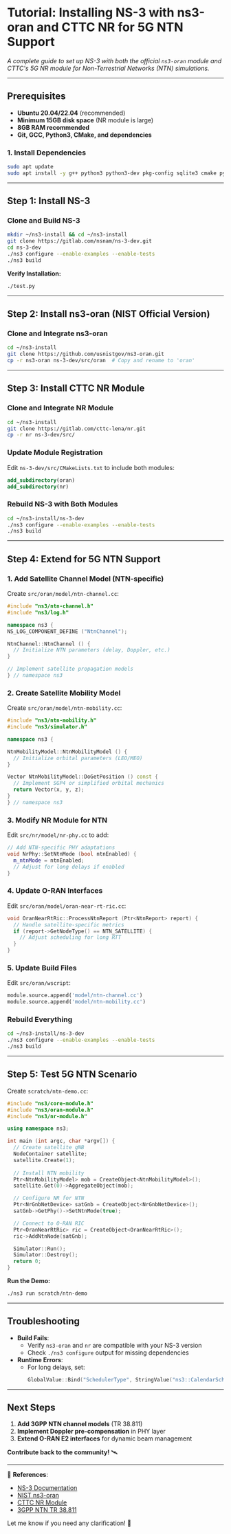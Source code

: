 # **Tutorial: Installing NS-3 with ns3-oran and CTTC NR for 5G NTN Support**  
*A complete guide to set up NS-3 with both the official `ns3-oran` module and CTTC's 5G NR module for Non-Terrestrial Networks (NTN) simulations.*

---

## **Prerequisites**  
- **Ubuntu 20.04/22.04** (recommended)  
- **Minimum 15GB disk space** (NR module is large)  
- **8GB RAM recommended**  
- **Git, GCC, Python3, CMake, and dependencies**  

### **1. Install Dependencies**  
```bash
sudo apt update
sudo apt install -y g++ python3 python3-dev pkg-config sqlite3 cmake python3-setuptools git qt5-default gir1.2-goocanvas-2.0 python3-gi python3-gi-cairo python3-pygraphviz gir1.2-gtk-3.0 ipython3 openmpi-bin openmpi-common openmpi-doc libopenmpi-dev autoconf cvs bzr unrar gsl-bin libgsl-dev libgslcblas0 wireshark tcpdump libxml2 libxml2-dev libboost-all-dev libasio-dev
```

---

## **Step 1: Install NS-3**  
### **Clone and Build NS-3**  
```bash
mkdir ~/ns3-install && cd ~/ns3-install
git clone https://gitlab.com/nsnam/ns-3-dev.git
cd ns-3-dev
./ns3 configure --enable-examples --enable-tests
./ns3 build
```
**Verify Installation:**  
```bash
./test.py
```

---

## **Step 2: Install ns3-oran (NIST Official Version)**  
### **Clone and Integrate ns3-oran**  
```bash
cd ~/ns3-install
git clone https://github.com/usnistgov/ns3-oran.git
cp -r ns3-oran ns-3-dev/src/oran  # Copy and rename to 'oran'
```

---

## **Step 3: Install CTTC NR Module**  
### **Clone and Integrate NR Module**  
```bash
cd ~/ns3-install
git clone https://gitlab.com/cttc-lena/nr.git
cp -r nr ns-3-dev/src/
```

### **Update Module Registration**  
Edit `ns-3-dev/src/CMakeLists.txt` to include both modules:  
```cmake
add_subdirectory(oran)
add_subdirectory(nr)
```

### **Rebuild NS-3 with Both Modules**  
```bash
cd ~/ns3-install/ns-3-dev
./ns3 configure --enable-examples --enable-tests
./ns3 build
```

---

## **Step 4: Extend for 5G NTN Support**  
### **1. Add Satellite Channel Model (NTN-specific)**  
Create `src/oran/model/ntn-channel.cc`:  
```cpp
#include "ns3/ntn-channel.h"
#include "ns3/log.h"

namespace ns3 {
NS_LOG_COMPONENT_DEFINE ("NtnChannel");

NtnChannel::NtnChannel () {
  // Initialize NTN parameters (delay, Doppler, etc.)
}

// Implement satellite propagation models
} // namespace ns3
```

### **2. Create Satellite Mobility Model**  
Create `src/oran/model/ntn-mobility.cc`:  
```cpp
#include "ns3/ntn-mobility.h"
#include "ns3/simulator.h"

namespace ns3 {

NtnMobilityModel::NtnMobilityModel () {
  // Initialize orbital parameters (LEO/MEO)
}

Vector NtnMobilityModel::DoGetPosition () const {
  // Implement SGP4 or simplified orbital mechanics
  return Vector(x, y, z);
}
} // namespace ns3
```

### **3. Modify NR Module for NTN**  
Edit `src/nr/model/nr-phy.cc` to add:  
```cpp
// Add NTN-specific PHY adaptations
void NrPhy::SetNtnMode (bool ntnEnabled) {
  m_ntnMode = ntnEnabled;
  // Adjust for long delays if enabled
}
```

### **4. Update O-RAN Interfaces**  
Edit `src/oran/model/oran-near-rt-ric.cc`:  
```cpp
void OranNearRtRic::ProcessNtnReport (Ptr<NtnReport> report) {
  // Handle satellite-specific metrics
  if (report->GetNodeType() == NTN_SATELLITE) {
    // Adjust scheduling for long RTT
  }
}
```

### **5. Update Build Files**  
Edit `src/oran/wscript`:  
```python
module.source.append('model/ntn-channel.cc')
module.source.append('model/ntn-mobility.cc')
```

### **Rebuild Everything**  
```bash
cd ~/ns3-install/ns-3-dev
./ns3 configure --enable-examples --enable-tests
./ns3 build
```

---

## **Step 5: Test 5G NTN Scenario**  
Create `scratch/ntn-demo.cc`:  
```cpp
#include "ns3/core-module.h"
#include "ns3/oran-module.h"
#include "ns3/nr-module.h"

using namespace ns3;

int main (int argc, char *argv[]) {
  // Create satellite gNB
  NodeContainer satellite;
  satellite.Create(1);
  
  // Install NTN mobility
  Ptr<NtnMobilityModel> mob = CreateObject<NtnMobilityModel>();
  satellite.Get(0)->AggregateObject(mob);

  // Configure NR for NTN
  Ptr<NrGnbNetDevice> satGnb = CreateObject<NrGnbNetDevice>();
  satGnb->GetPhy()->SetNtnMode(true);

  // Connect to O-RAN RIC
  Ptr<OranNearRtRic> ric = CreateObject<OranNearRtRic>();
  ric->AddNtnNode(satGnb);

  Simulator::Run();
  Simulator::Destroy();
  return 0;
}
```
**Run the Demo:**  
```bash
./ns3 run scratch/ntn-demo
```

---

## **Troubleshooting**  
- **Build Fails**:  
  - Verify `ns3-oran` and `nr` are compatible with your NS-3 version  
  - Check `./ns3 configure` output for missing dependencies  
- **Runtime Errors**:  
  - For long delays, set:  
    ```cpp
    GlobalValue::Bind("SchedulerType", StringValue("ns3::CalendarScheduler"));
    ```

---

## **Next Steps**  
1. **Add 3GPP NTN channel models** (TR 38.811)  
2. **Implement Doppler pre-compensation** in PHY layer  
3. **Extend O-RAN E2 interfaces** for dynamic beam management  

**Contribute back to the community!** 🛰️  

---

🔗 **References**:  
- [NS-3 Documentation](https://www.nsnam.org/documentation/)  
- [NIST ns3-oran](https://github.com/usnistgov/ns3-oran)  
- [CTTC NR Module](https://gitlab.com/cttc-lena/nr)  
- [3GPP NTN TR 38.811](https://www.3gpp.org/ftp/Specs/archive/)  

Let me know if you need any clarification! 🚀

